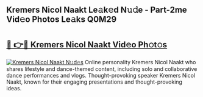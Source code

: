 ## Kremers Nicol Naakt Le𝚊k𝚎d N𝚞𝚍e - Part-2me Vid𝚎o Photos Le𝚊ks Q0M29

# <h2><a href="http://fbag1h.evod.top/?m=Kremers+Nicol+Naakt">🔗 👉🔴 Kremers Nicol Naakt Vid𝚎o Ph𝚘t𝚘s</a></h2>

[![Kremers Nicol Naakt N𝚞d𝚎s](https://i.imgur.com/8V9OHl7.gif)](http://fbag1h.evod.top/?m=Kremers+Nicol+Naakt)
Online personality Kremers Nicol Naakt who shares lifestyle and dance-themed content, including solo and collaborative dance performances and vlogs. Thought-provoking speaker Kremers Nicol Naakt, known for their engaging presentations and thought-provoking ideas. 
